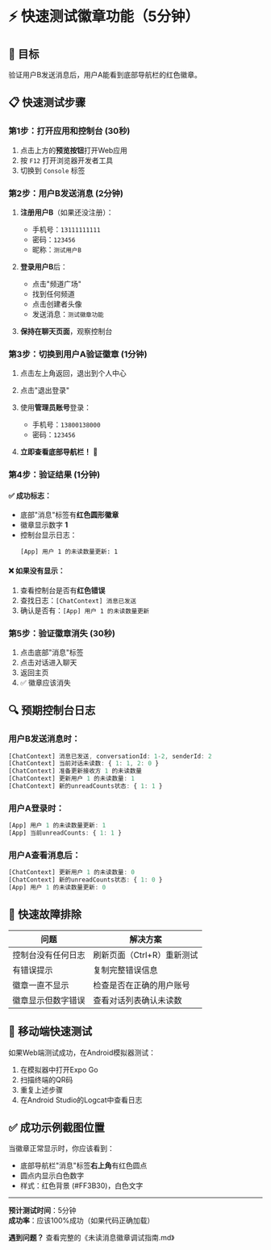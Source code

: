 # ⚡ 快速测试徽章功能（5分钟）

## 🎯 目标
验证用户B发送消息后，用户A能看到底部导航栏的红色徽章。

## 📋 快速测试步骤

### 第1步：打开应用和控制台 (30秒)
1. 点击上方的**预览按钮**打开Web应用
2. 按 `F12` 打开浏览器开发者工具
3. 切换到 `Console` 标签

### 第2步：用户B发送消息 (2分钟)
1. **注册用户B**（如果还没注册）：
   - 手机号：`13111111111`
   - 密码：`123456`
   - 昵称：`测试用户B`

2. **登录用户B**后：
   - 点击"频道广场"
   - 找到任何频道
   - 点击创建者头像
   - 发送消息：`测试徽章功能`

3. **保持在聊天页面**，观察控制台

### 第3步：切换到用户A验证徽章 (1分钟)
1. 点击左上角返回，退出到个人中心
2. 点击"退出登录"
3. 使用**管理员账号**登录：
   - 手机号：`13800138000`
   - 密码：`123456`

4. **立即查看底部导航栏！** 👀

### 第4步：验证结果 (1分钟)

#### ✅ 成功标志：
- 底部"消息"标签有**红色圆形徽章**
- 徽章显示数字 **1**
- 控制台显示日志：
  ```
  [App] 用户 1 的未读数量更新: 1
  ```

#### ❌ 如果没有显示：
1. 查看控制台是否有**红色错误**
2. 查找日志：`[ChatContext] 消息已发送`
3. 确认是否有：`[App] 用户 1 的未读数量更新`

### 第5步：验证徽章消失 (30秒)
1. 点击底部"消息"标签
2. 点击对话进入聊天
3. 返回主页
4. ✅ 徽章应该消失

## 🔍 预期控制台日志

### 用户B发送消息时：
```javascript
[ChatContext] 消息已发送, conversationId: 1-2, senderId: 2
[ChatContext] 当前对话未读数: { 1: 1, 2: 0 }
[ChatContext] 准备更新接收方 1 的未读数量
[ChatContext] 更新用户 1 的未读数量: 1
[ChatContext] 新的unreadCounts状态: { 1: 1 }
```

### 用户A登录时：
```javascript
[App] 用户 1 的未读数量更新: 1
[App] 当前unreadCounts: { 1: 1 }
```

### 用户A查看消息后：
```javascript
[ChatContext] 更新用户 1 的未读数量: 0
[ChatContext] 新的unreadCounts状态: { 1: 0 }
[App] 用户 1 的未读数量更新: 0
```

## 🐛 快速故障排除

| 问题 | 解决方案 |
|------|---------|
| 控制台没有任何日志 | 刷新页面（Ctrl+R）重新测试 |
| 有错误提示 | 复制完整错误信息 |
| 徽章一直不显示 | 检查是否在正确的用户账号 |
| 徽章显示但数字错误 | 查看对话列表确认未读数 |

## 📱 移动端快速测试

如果Web端测试成功，在Android模拟器测试：

1. 在模拟器中打开Expo Go
2. 扫描终端的QR码
3. 重复上述步骤
4. 在Android Studio的Logcat中查看日志

## ✅ 成功示例截图位置

当徽章正常显示时，你应该看到：
- 底部导航栏"消息"标签**右上角**有红色圆点
- 圆点内显示白色数字
- 样式：红色背景 (#FF3B30)，白色文字

---

**预计测试时间**：5分钟  
**成功率**：应该100%成功（如果代码正确加载）

**遇到问题？** 查看完整的《未读消息徽章调试指南.md》

